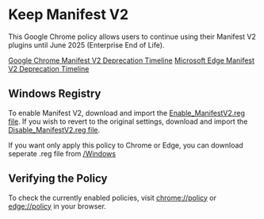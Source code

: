 # Keep Manifest V2

This Google Chrome policy allows users to continue using their Manifest V2 plugins until June 2025 (Enterprise End of Life).

[Google Chrome Manifest V2 Deprecation Timeline](https://developer.chrome.com/docs/extensions/develop/migrate/mv2-deprecation-timeline)
[Microsoft Edge Manifest V2 Deprecation Timeline](https://learn.microsoft.com/en-us/microsoft-edge/extensions-chromium/developer-guide/manifest-v3)

## Windows Registry

To enable Manifest V2, download and import the [Enable_ManifestV2.reg file](https://raw.githubusercontent.com/KiritoMiao/keep-manifest-v2/main/Windows/Enable_ManifestV2.reg). If you wish to revert to the original settings, download and import the [Disable_ManifestV2.reg file](https://raw.githubusercontent.com/KiritoMiao/keep-manifest-v2/main/Windows/Disable_ManifestV2.reg).

If you want only apply this policy to Chrome or Edge, you can download seperate .reg file from [/Windows](https://github.com/KiritoMiao/keep-manifest-v2/tree/main/Windows)

## Verifying the Policy

To check the currently enabled policies, visit [chrome://policy](chrome://policy) or [edge://policy](edge://policy) in your browser.
